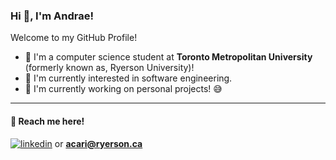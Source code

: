 ### Hi 👋, I'm Andrae!
Welcome to my GitHub Profile!


- 🌱 I'm a computer science student at **Toronto Metropolitan University** (formerly known as, Ryerson University)!
- 🔭 I'm currently interested in software engineering.
- 🔨 I'm currently working on personal projects! 😅
---
#### 🔗 Reach me here!
[![linkedin](https://img.shields.io/badge/linkedin-0A66C2?style=for-the-badge&logo=linkedin&logoColor=white)](https://www.linkedin.com/in/andrae-cari/)
or **acari@ryerson.ca**
